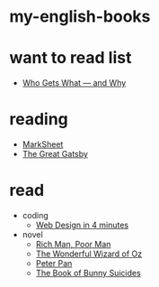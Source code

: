 # my-english-books

# want to read list
- [Who Gets What — and Why](https://book.douban.com/subject/26367420)

# reading
- [MarkSheet](http://marksheet.io)
- [The Great Gatsby](https://book.douban.com/subject/21750370)

# read

- coding
  - [Web Design in 4 minutes](http://jgthms.com/web-design-in-4-minutes)
- novel
  - [Rich Man, Poor Man](https://book.douban.com/subject/6134008)
  - [The Wonderful Wizard of Oz](https://book.douban.com/subject/1989491)
  - [Peter Pan](https://book.douban.com/subject/3280690)
  - [The Book of Bunny Suicides](https://book.douban.com/subject/1441503)
